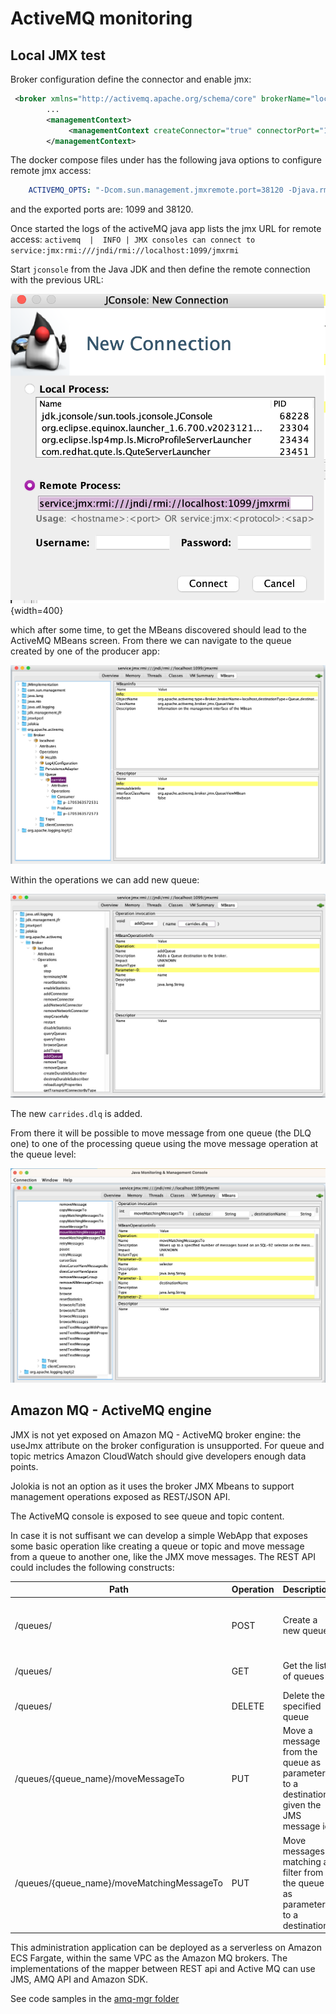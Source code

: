 # ActiveMQ monitoring

## Local JMX test

Broker configuration define the connector and enable jmx:

```xml
 <broker xmlns="http://activemq.apache.org/schema/core" brokerName="localhost" dataDirectory="${activemq.data}" useJmx="true">
        ...
        <managementContext>
             <managementContext createConnector="true" connectorPort="1099" connectorHost="localhost"/>
        </managementContext>

```

The docker compose files under [](https://github.com/jbcodeforce/aws-messaging-study/blob/main/amazonMQ/activeMQ/ow-pt-to-pt-jms/) has the following java options to configure remote jmx access:

```yaml
    ACTIVEMQ_OPTS: "-Dcom.sun.management.jmxremote.port=38120 -Djava.rmi.server.hostname=$HOSTNAME -Dcom.sun.management.jmxremote.authenticate=false -Dcom.sun.management.jmxremote.ssl=false"
```

and the exported ports are: 1099 and 38120.

Once started the logs of the activeMQ java app lists the jmx URL for remote access: `activemq  |  INFO | JMX consoles can connect to service:jmx:rmi:///jndi/rmi://localhost:1099/jmxrmi`

Start `jconsole` from the Java JDK and then define the remote connection with the previous URL:

![](./images/jmx-remote-cfg.png){width=400}

which after some time, to get the MBeans discovered should lead to the ActiveMQ MBeans screen. From there we can navigate to the queue created by one of the producer app:

![](./images/activemq-mbeans.png)

Within the operations we can add new queue:

![](./images/jmx-add-queue.png)

The new `carrides.dlq` is added.

From there it will be possible to move message from one queue (the DLQ one) to one of the processing queue using the move message operation at the queue level:

![](./images/jmx-move-msgs.png)

## Amazon MQ - ActiveMQ engine

JMX is not yet exposed on Amazon MQ - ActiveMQ broker engine: the useJmx attribute on the broker configuration is unsupported. For queue and topic metrics Amazon CloudWatch should give developers enough data points.

Jolokia is not an option as it uses the broker JMX Mbeans to support management operations exposed as REST/JSON API.

The ActiveMQ console is exposed to see queue and topic content.

In case it is not suffisant we can develop a simple WebApp that exposes some basic operation like creating a queue or topic and move message from a queue to another one, like the JMX move messages. The REST API could includes the following constructs:

| Path | Operation | Description | Example | Parameters |
| --- | --- | --- | --- | --- |
| /queues/ | POST | Create a new queue | { "name" : "carrides.dlq" } | a Json doc with properties for the queue |
| /queues/ | GET | Get the list of queues |  | a Json doc with queue descriptions |
| /queues/ | DELETE | Delete the specified queue | { "name" : "carrides.dlq" } | a Json doc with queue name |
| /queues/{queue_name}/moveMessageTo | PUT | Move a message from the queue as parameter to a destination, given the JMS message id | { "destinationName" : "carrides", "messageId": "..."  } | A Json doc with destination and messageId |
| /queues/{queue_name}/moveMatchingMessageTo | PUT | Move messages matching a filter from the queue as parameter to a destination | { "destinationName" : "carrides", "selector": " a sql filter" } | A Json doc with destination and filter selector |

This administration application can be deployed as a serverless on Amazon ECS Fargate, within the same VPC as the Amazon MQ brokers. The implementations of the mapper between REST api and Active MQ can use JMS, AMQ API and Amazon SDK.

See code samples in the [amq-mgr folder](https://github.com/jbcodeforce/aws-messaging-study/blob/main/amazonMQ/activeMQ/)